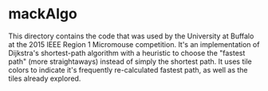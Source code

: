 # mackAlgo

This directory contains the code that was used by the University at Buffalo at
the 2015 IEEE Region 1 Micromouse competition. It's an implementation of Dijkstra's 
shortest-path algorithm with a heuristic to choose the "fastest path" (more
straightaways) instead of simply the shortest path. It uses tile colors to indicate
it's frequently re-calculated fastest path, as well as the tiles already explored.

